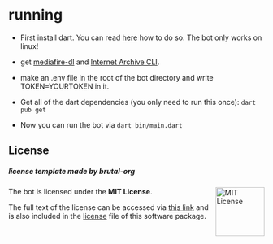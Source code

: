# running

- First install dart. You can read [here](https://dart.dev/get-dart) how to do so. The bot only works on linux!

- get [mediafire-dl](https://github.com/Juvenal-Yescas/mediafire-dl) and [Internet Archive CLI](https://archive.org/developers/internetarchive/installation.html#binaries).

- make an .env file in the root of the bot directory and write TOKEN=YOURTOKEN in it.

- Get all of the dart dependencies (you only need to run this once): `dart pub get`

- Now you can run the bot via `dart bin/main.dart`

## License
##### **license template made by brutal-org**

<a href="https://opensource.org/licenses/MIT">
  <img align="right" height="96" alt="MIT License" src="https://user-images.githubusercontent.com/58103738/214117133-1491b255-9ae9-4fc2-8134-714e23b813f3.png" />
</a>

The bot is licensed under the **MIT License**.

The full text of the license can be accessed via [this link](https://opensource.org/licenses/MIT) and is also included in the [license](LICENSE) file of this software package.